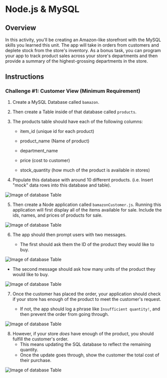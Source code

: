 # Node.js & MySQL

## Overview

In this activity, you'll be creating an Amazon-like storefront with the MySQL skills you learned this unit. The app will take in orders from customers and deplete stock from the store's inventory. As a bonus task, you can program your app to track product sales across your store's departments and then provide a summary of the highest-grossing departments in the store.

## Instructions

### Challenge #1: Customer View (Minimum Requirement)

1. Create a MySQL Database called `bamazon`.

2. Then create a Table inside of that database called `products`.

3. The products table should have each of the following columns:

   * item_id (unique id for each product)

   * product_name (Name of product)

   * department_name

   * price (cost to customer)

   * stock_quantity (how much of the product is available in stores)

4. Populate this database with around 10 different products. (i.e. Insert "mock" data rows into this database and table).

![Image of database Table](https://camo.githubusercontent.com/images/Capture5.JPG)

5. Then create a Node application called `bamazonCustomer.js`. Running this application will first display all of the items available for sale. Include the ids, names, and prices of products for sale.

![Image of database Table](https://camo.githubusercontent.com/images/Capture1.JPG)

6. The app should then prompt users with two messages.

   * The first should ask them the ID of the product they would like to buy.
   
![Image of database Table](https://camo.githubusercontent.com/images/Capture2.JPG)

   * The second message should ask how many units of the product they would like to buy.

![Image of database Table](https://camo.githubusercontent.com/images/Capture3.JPG)


7. Once the customer has placed the order, your application should check if your store has enough of the product to meet the customer's request.

   * If not, the app should log a phrase like `Insufficient quantity!`, and then prevent the order from going through.

![Image of database Table](https://camo.githubusercontent.com/images/Capture3.JPG)

8. However, if your store _does_ have enough of the product, you should fulfill the customer's order.
   * This means updating the SQL database to reflect the remaining quantity.
   * Once the update goes through, show the customer the total cost of their purchase.

![Image of database Table](https://camo.githubusercontent.com/images/Capture4.JPG)